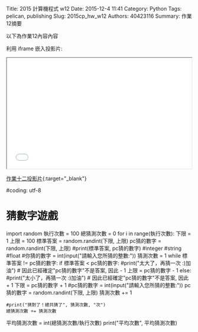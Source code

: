 Title: 2015 計算機程式 w12
Date: 2015-12-4 11:41
Category: Python
Tags: pelican, publishing
Slug: 2015cp_hw_w12
Authors: 40423116
Summary: 作業12摘要

以下為作業12內容內容

利用 iframe 嵌入投影片:

<iframe src="40423116_cp_w12_p.html" width="500" height="300"></iframe>

[作業十二投影片](40423116_cp_w12_p.html){:target="_blank"}

#coding: utf-8
# 猜數字遊戲
import random
執行次數 = 100
總猜測次數 = 0
for i in range(執行次數):
    下限 = 1
    上限 = 100
    標準答案 = random.randint(下限, 上限)
    pc猜的數字 = random.randint(下限, 上限)
    #print(標準答案, pc猜的數字)
    #integer
    #string
    #float
    #你猜的數字 = int(input("請輸入您所猜的整數:"))
    猜測次數 = 1
    while 標準答案 != pc猜的數字:
        if 標準答案 < pc猜的數字:
            #print("太大了，再猜一次 :)加油")
            # 因此已經確定"pc猜的數字"不是答案, 因此 - 1
            上限 = pc猜的數字 - 1
        else:
            #print("太小了，再猜一次 :)加油")
            # 因此已經確定"pc猜的數字"不是答案, 因此 + 1
            下限 = pc猜的數字 + 1
        #pc猜的數字 = int(input("請輸入您所猜的整數:"))
        pc猜的數字 = random.randint(下限, 上限)
        猜測次數 += 1
        
    #print("猜對了！總共猜了", 猜測次數, "次")
    總猜測次數 += 猜測次數
平均猜測次數 = int(總猜測次數/執行次數)
print("平均次數", 平均猜測次數)